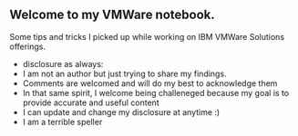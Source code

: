 ## Welcome to my VMWare notebook.

Some tips and tricks I picked up while working on IBM VMWare Solutions offerings.


- disclosure as always:
 - I am not an author but just trying to share my findings.
 - Comments are welcomed and will do my best to acknowledge them
 - In that same spirit, I welcome being challeneged because my goal is to provide accurate and useful content
 - I can update and change my disclosure at anytime :)
 - I am a terrible speller
